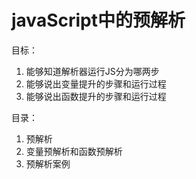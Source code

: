 # javaScript中的预解析

目标：

1. 能够知道解析器运行JS分为哪两步
2. 能够说出变量提升的步骤和运行过程
3. 能够说出函数提升的步骤和运行过程

目录：

1. 预解析
2. 变量预解析和函数预解析
3. 预解析案例